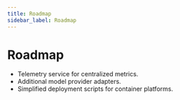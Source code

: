 ```yaml
---
title: Roadmap
sidebar_label: Roadmap
---
```


# Roadmap

- Telemetry service for centralized metrics.
- Additional model provider adapters.
- Simplified deployment scripts for container platforms.
